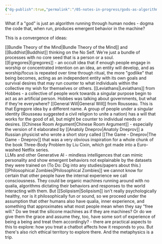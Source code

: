 ```yaml
---
{"dg-publish":true,"permalink":"/05-notes-in-progress/gods-as-algorithms/"}
---
```


What if a "god" is just an algorithm running through human nodes - dogma the code that, when run, produces emergent behavior in the machine?

This is a convergence of ideas:

[[Bundle Theory of the Mind\|Bundle Theory of the Mind]] and [[Buddhist\|Buddhist]] thinking on the No Self.  We're just a bundle of processes with no core seed that is a person or a soul. 
[[Egregores\|Egregores]] - an occult idea that if enough people engage in worship or concentrated intention on an idea, an entity will develop, and as worship/focus is repeated over time through ritual, the more "godlike" that being becomes, acting as an independent entity with its own goals and survival desires that may run counter to what individuals within the collective my wish for themselves or others.
[[Leviathans\|Leviathans]] from Hobbes - a collective of people work towards a singular purpose begin to act as an artificial person.  Hobbes was talking about governments, but what if they're everywhere?
[[General Will\|General Will]] from Rousseau.  This is that Egregore idea by a different name.  A group of people under a singular identity (Rousseau suggested a civil religion to unite a nation) has a will that works for the good of all, but might be counter to individual needs or desires.
[[Chinese Room Argument\|Chinese Room Argument]] - especially the version of it elaborated by [[Anatoly Dneprov\|Anatoly Dneprov]] a Russian physicist who wrote a short story called [[The Game - Dneprov\|The Game - Dneprov]] that was a very obvious inspiration for a whole chunk of the book Three-Body Problem by Liu Cixin, which got made into a Euro-washed Netflix series.  
LLMs and other Generative AI - mindless intelligences that can mimic personality and show emergent behaviors not explainable by the datasets they were trained on (To Do:  Dig into any studies/papers about this.)
[[Philosophical Zombies\|Philosophical Zombies]] we cannot know for certain that other people have the internal experience we call consciousness.  They could be organic machines running around with no qualia, algorithms dictating their behaviors and responses to the world interacting with them.  But [[Solipsism\|Solipsism]] isn't really psychologically healthy, nor is it philosophically fun or sound, so we proceed under the assumption that other humans also have qualia, inner experience, and something that approximates what most people mean when they say "free will."  Do we treat the silicone machines as if they are machines?  Or do we give them the grace and assume they, too, have some sort of experience of being a being and treat them accordingly?  - there are practical aspects to this to explore:  how you treat a chatbot affects how it responds to you.  But there's also rich ethical territory to explore there.  And the metaphysics is a trip.
